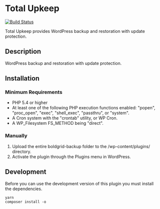 # Total Upkeep #

[![Build Status](https://travis-ci.org/BoldGrid/boldgrid-backup.svg?branch=master)](https://travis-ci.org/BoldGrid/boldgrid-backup)


Total Upkeep provides WordPress backup and restoration with update protection.

## Description ##

WordPress backup and restoration with update protection.

## Installation ##

### Minimum Requirements ###

* PHP 5.4 or higher
* At least one of the following PHP execution functions enabled: "popen", "proc_open", "exec", "shell_exec", "passthru", or "system".
* A Cron system with the "crontab" utility, or WP Cron.
* A WP_Filesystem FS_METHOD being "direct".

### Manually ###
1. Upload the entire boldgrid-backup folder to the /wp-content/plugins/ directory.
1. Activate the plugin through the Plugins menu in WordPress.

## Development ##

Before you can use the development version of this plugin you must install the dependencies.

```
yarn
composer install -o
```
